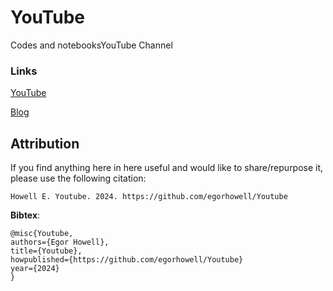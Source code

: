 # YouTube
Codes and notebooksYouTube Channel

### Links

[YouTube](https://www.youtube.com/channel/@egorhowell)

[Blog](https://medium.com/@egorhowell)

## Attribution

If you find anything here in here useful and would like to share/repurpose it, please use the following citation: 

`Howell E. Youtube. 2024. https://github.com/egorhowell/Youtube`

__Bibtex__:

```
@misc{Youtube,
authors={Egor Howell},
title={Youtube},
howpublished={https://github.com/egorhowell/Youtube}
year={2024}
}
